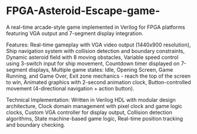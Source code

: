 # FPGA-Asteroid-Escape-game-
A real-time arcade-style game implemented in Verilog for FPGA platforms featuring VGA output and 7-segment display integration.

Features:
Real-time gameplay with VGA video output (1440x900 resolution), 
Ship navigation system with collision detection and boundary constraints, 
Dynamic asteroid field with 8 moving obstacles, 
Variable speed control using 3-switch input for ship movement, 
Countdown timer displayed on 7-segment displays, 
Multiple game states: Idle, Opening Screen, Game Running, and Game Over, 
Exit zone mechanics - reach the top of the screen to win, 
Animated graphics with 2-second animation clock, 
Button-controlled movement (4-directional navigation + action button).

Technical Implementation:
Written in Verilog HDL with modular design architecture, 
Clock domain management with pixel clock and game logic clocks, 
Custom VGA controller for display output, 
Collision detection algorithms, 
State machine-based game logic, 
Real-time position tracking and boundary checking.
